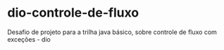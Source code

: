 # dio-controle-de-fluxo
Desafio de projeto para a trilha java básico, sobre controle de fluxo com exceções - dio

